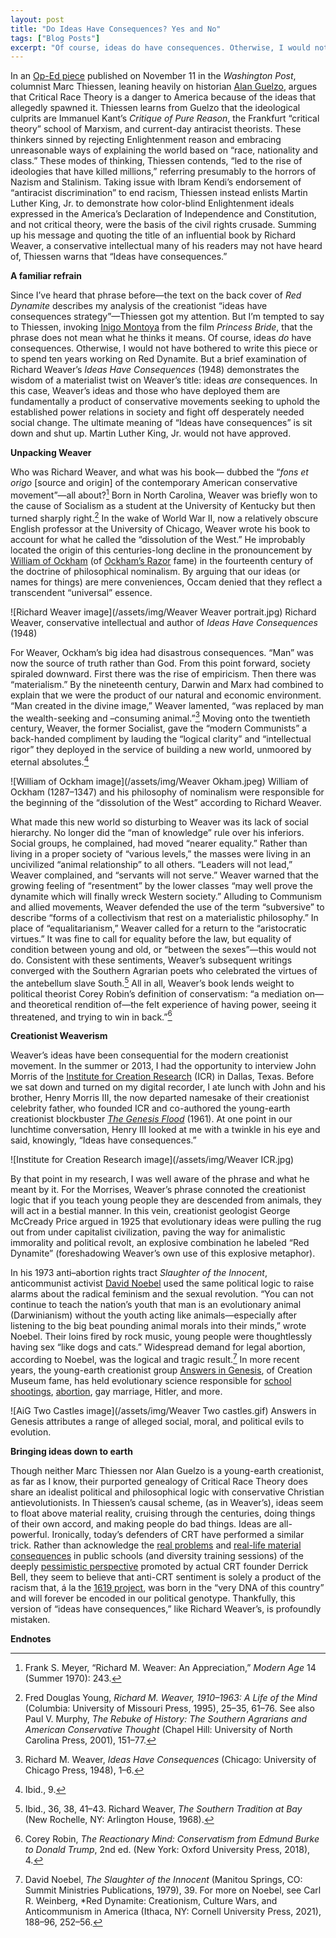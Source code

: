 ```yaml
---
layout: post
title: "Do Ideas Have Consequences? Yes and No"
tags: ["Blog Posts"]
excerpt: "Of course, ideas do have consequences. Otherwise, I would not have bothered to write this piece or to spend ten years working on Red Dynamite. But a brief examination of Richard Weaver’s Ideas Have Consequences(1948) demonstrates the wisdom of a materialist twist on Weaver’s title: ideas are consequences. In this case, Weaver’s ideas and those who have deployed them are fundamentally a product of conservative movements seeking to uphold the established power relations in society and fight off desperately needed social change. The ultimate meaning of “Ideas have consequences” is sit down and shut up."
---
```


In an [Op-Ed piece]( https://www.washingtonpost.com/opinions/2021/11/11/danger-critical-race-theory/) published on November 11 in the *Washington Post*, columnist Marc Thiessen, leaning heavily on historian [Alan Guelzo]( https://jmp.princeton.edu/node/5221), argues that Critical Race Theory is a danger to America because of the ideas that allegedly spawned it. Thiessen learns from Guelzo that the ideological culprits are Immanuel Kant’s *Critique of Pure Reason*, the Frankfurt “critical theory” school of Marxism, and current-day antiracist theorists. These thinkers sinned by rejecting Enlightenment reason and embracing unreasonable ways of explaining the world based on “race, nationality and class.” These modes of thinking, Thiessen contends, “led to the rise of ideologies that have killed millions,” referring presumably to the horrors of Nazism and Stalinism. Taking issue with Ibram Kendi’s endorsement of “antiracist discrimination” to end racism, Thiessen instead enlists Martin Luther King, Jr. to demonstrate how color-blind Enlightenment ideals expressed in the America’s Declaration of Independence and Constitution, and not critical theory, were the basis of the civil rights crusade. Summing up his message and quoting the title of an influential book by Richard Weaver, a conservative intellectual many of his readers may not have heard of, Thiessen warns that “Ideas have consequences.” 

**A familiar refrain**

Since I’ve heard that phrase before—the text on the back cover of *Red Dynamite* describes my analysis of the creationist “ideas have consequences strategy”—Thiessen got my attention. But I’m tempted to say to Thiessen, invoking [Inigo Montoya]( https://www.youtube.com/watch?v=emhy-RV3oq4) from the film *Princess Bride*, that the phrase does not mean what he thinks it means. Of course, ideas *do* have consequences. Otherwise, I would not have bothered to write this piece or to spend ten years working on Red Dynamite. But a brief examination of Richard Weaver’s *Ideas Have Consequences* (1948) demonstrates the wisdom of a materialist twist on Weaver’s title: ideas *are* consequences. In this case, Weaver’s ideas and those who have deployed them are fundamentally a product of conservative movements seeking to uphold the established power relations in society and fight off desperately needed social change. The ultimate meaning of “Ideas have consequences” is sit down and shut up. Martin Luther King, Jr. would not have approved.

**Unpacking Weaver**

Who was Richard Weaver, and what was his book— dubbed the “*fons et origo* [source and origin] of the contemporary American conservative movement”—all about?[^1] Born in North Carolina, Weaver was briefly won to the cause of Socialism as a student at the University of Kentucky but then turned sharply right.[^2] In the wake of World War II, now a relatively obscure English professor at the University of Chicago, Weaver wrote his book to account for what he called the “dissolution of the West.” He improbably located the origin of this centuries-long decline in the pronouncement by [William of Ockham]( https://plato.stanford.edu/entries/ockham/) (of [Ockham’s Razor]( https://www.aaas.org/origin-and-popular-use-occams-razor) fame) in the fourteenth century of the doctrine of philosophical nominalism.  By arguing that our ideas (or names for things) are mere conveniences, Occam denied that they reflect a transcendent “universal” essence. 

![Richard Weaver image](/assets/img/Weaver Weaver portrait.jpg)
Richard Weaver, conservative intellectual and author of *Ideas Have Consequences* (1948) 

For Weaver, Ockham’s big idea had disastrous consequences. “Man” was now the source of truth rather than God. From this point forward, society spiraled downward. First there was the rise of empiricism. Then there was “materialism.” By the nineteenth century, Darwin and Marx had combined to explain that we were the product of our natural and economic environment. “Man created in the divine image,” Weaver lamented, “was replaced by man the wealth-seeking and –consuming animal.”[^3] Moving onto the twentieth century, Weaver, the former Socialist, gave the “modern Communists” a back-handed compliment by lauding the “logical clarity” and “intellectual rigor” they deployed in the service of building a new world, unmoored by eternal absolutes.[^4]

![William of Ockham image](/assets/img/Weaver Okham.jpeg)
William of Ockham (1287–1347) and his philosophy of nominalism were responsible for the beginning of the “dissolution of the West” according to Richard Weaver.

What made this new world so disturbing to Weaver was its lack of social hierarchy. No longer did the “man of knowledge” rule over his inferiors. Social groups, he complained, had moved “nearer equality.” Rather than living in a proper society of “various levels,” the masses were living in an uncivilized “animal relationship” to all others.  “Leaders will not lead,” Weaver complained, and “servants will not serve.” Weaver warned that the growing feeling of “resentment” by the lower classes “may well prove the dynamite which will finally wreck Western society.”  Alluding to Communism and allied movements, Weaver defended the use of the term “subversive” to describe “forms of a collectivism that rest on a materialistic philosophy.” In place of “equalitarianism,” Weaver called for a return to the “aristocratic virtues.” It was fine to call for equality before the law, but equality of condition between young and old, or “between the sexes”—this would not do. Consistent with these sentiments, Weaver’s subsequent writings converged with the Southern Agrarian poets who celebrated the virtues of the antebellum slave South.[^5] All in all, Weaver’s book lends weight to political theorist Corey Robin’s definition of conservatism: “a mediation on—and theoretical rendition of—the felt experience of having power, seeing it threatened, and trying to win in back.”[^6]

**Creationist Weaverism**

Weaver’s ideas have been consequential for the modern creationist movement. In the summer or 2013, I had the opportunity to interview John Morris of the [Institute for Creation Research]( https://www.icr.org/) (ICR) in Dallas, Texas. Before we sat down and turned on my digital recorder, I ate lunch with John and his brother, Henry Morris III, the now departed namesake of their creationist celebrity father, who founded ICR and co-authored the young-earth creationist blockbuster [*The Genesis Flood*]( https://store.icr.org/dr-henry-morris-the-genesis-flood-50th-anniversary.html) (1961). At one point in our lunchtime conversation, Henry III looked at me with a twinkle in his eye and said, knowingly, “Ideas have consequences.” 

![Institute for Creation Research image](/assets/img/Weaver ICR.jpg)

By that point in my research, I was well aware of the phrase and what he meant by it. For the Morrises, Weaver’s phrase connoted the creationist logic that if you teach young people they are descended from animals, they will act in a bestial manner. In this vein, creationist geologist George McCready Price argued in 1925 that evolutionary ideas were pulling the rug out from under capitalist civilization, paving the way for animalistic immorality and political revolt, an explosive combination he labeled “Red Dynamite” (foreshadowing Weaver’s own use of this explosive metaphor).  

In his 1973 anti–abortion rights tract *Slaughter of the Innocent*, anticommunist activist [David Noebel]( https://religiondispatches.org/mccarthy-born-again-and-retooled-for-our-time/) used the same political logic to raise alarms about the radical feminism and the sexual revolution. “You can not continue to teach the nation’s youth that man is an evolutionary animal (Darwinianism) without the youth acting like animals—especially after listening to the big beat pounding animal morals into their minds,” wrote Noebel.  Their loins fired by rock music, young people were thoughtlessly having sex “like dogs and cats.” Widespread demand for legal abortion, according to Noebel, was the logical and tragic result.[^7] In more recent years, the young-earth creationist group [Answers in Genesis]( https://answersingenesis.org/), of Creation Museum fame, has held evolutionary science responsible for [school shootings]( https://answersingenesis.org/suffering/why-is-school-violence-in-the-headlines-again/), [abortion]( https://answersingenesis.org/blogs/ken-ham/2020/09/15/abortion-and-nation-of-death/), gay marriage, Hitler, and more. 

![AiG Two Castles image](/assets/img/Weaver Two castles.gif)
Answers in Genesis attributes a range of alleged social, moral, and political evils to evolution.

**Bringing ideas down to earth**

Though neither Marc Thiessen nor Alan Guelzo is a young-earth creationist, as far as I know, their purported genealogy of Critical Race Theory does share an idealist political and philosophical logic with conservative Christian antievolutionists. In Thiessen’s causal scheme, (as in Weaver’s), ideas seem to float above material reality, cruising through the centuries, doing things of their own accord, and making people do bad things. Ideas are all-powerful. Ironically, today’s defenders of CRT have performed a similar trick. Rather than acknowledge the [real problems]( https://themilitant.com/2020/10/17/rulers-use-racial-sensitivity-programs-to-attack-working-class/) and [real-life material consequences]( https://www.nytimes.com/2021/11/09/opinion/critical-race-theory.html?smid=fb-share&fbclid=IwAR2vKOHlWIyT6JbrnYJkv0T3N8ysbVBuTFMJBFxxJFvvddwNMhGy_Fi6xTU) in public schools (and diversity training sessions) of the deeply [pessimistic perspective]( https://archive.nytimes.com/www.nytimes.com/books/00/06/04/specials/bell-well.html?scp=26&sq=end%2520of%2520tenure&st=cse) promoted by actual CRT founder Derrick Bell, they seem to believe that anti-CRT sentiment is solely a product of the racism that, á la the [1619 project]( https://pulitzercenter.org/sites/default/files/full_issue_of_the_1619_project.pdf), was born in the “very DNA of this country” and will forever be encoded in our political genotype. Thankfully, this version of “ideas have consequences,” like Richard Weaver’s, is profoundly mistaken. 

**Endnotes**

[^1]: Frank S. Meyer, “Richard M. Weaver: An Appreciation,” *Modern Age* 14 (Summer 1970): 243.
	
[^2]: Fred Douglas Young, *Richard M. Weaver, 1910–1963: A Life of the Mind* (Columbia: University of Missouri Press, 1995), 25–35, 61–76. See also Paul V. Murphy, *The Rebuke of History: The Southern Agrarians and American Conservative Thought* (Chapel Hill: University of North Carolina Press, 2001), 151–77.

[^3]: Richard M. Weaver, *Ideas Have Consequences* (Chicago: University of Chicago Press, 1948), 1–6.

[^4]: Ibid., 9.

[^5]: Ibid., 36, 38, 41–43. Richard Weaver, *The Southern Tradition at Bay* (New Rochelle, NY: Arlington House, 1968).

[^6]: Corey Robin, *The Reactionary Mind: Conservatism from Edmund Burke to Donald Trump*, 2nd ed. (New York: Oxford University Press, 2018), 4.

[^7]: David Noebel, *The Slaughter of the Innocent* (Manitou Springs, CO: Summit Ministries Publications, 1979), 39. For more on Noebel, see Carl R. Weinberg, *Red Dynamite: Creationism, Culture Wars, and Anticommunism in America (Ithaca, NY: Cornell University Press, 2021), 188–96, 252–56.

